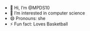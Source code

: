 - 👋 Hi, I’m @MPDS10
- 👀 I’m interested in computer science
- 😄 Pronouns: she
- ⚡ Fun fact: Loves Basketball

<!---
MPDS10/MPDS10 is a ✨ special ✨ repository because its `README.md` (this file) appears on your GitHub profile.
You can click the Preview link to take a look at your changes.
--->
